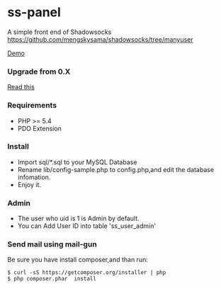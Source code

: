 ss-panel
========

A simple front end of Shadowsocks  https://github.com/mengskysama/shadowsocks/tree/manyuser

[Demo](https://cattt.com)

### Upgrade from 0.X

[Read this](https://github.com/orvice/ss-panel/blob/master/upgrade_to_v2.md)

### Requirements
* PHP >= 5.4
* PDO Extension

### Install
* Import sql/*.sql to your MySQL Database
* Rename lib/config-sample.php to config.php,and edit the database infomation.
* Enjoy it.

### Admin
* The user who uid is 1 is Admin by default.
* You can Add User ID into table 'ss_user_admin'

### Send mail using mail-gun
Be sure you have install composer,and than run:

```
$ curl -sS https://getcomposer.org/installer | php
$ php composer.phar  install
```